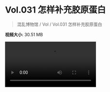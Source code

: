 # Vol.031 怎样补充胶原蛋白

> 混乱博物馆 / Vol / Vol.031 怎样补充胶原蛋白

**视频大小**: 30.51 MB

<div class="video"><video src="https://file.hsyhx.top/archive/混乱博物馆/Vol/031.mp4" controls preload>🤔 您的浏览器不支持 video 标签</video></div>